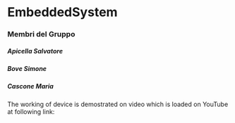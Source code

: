 # EmbeddedSystem
### Membri del Gruppo
##### Apicella Salvatore
##### Bove Simone
##### Cascone Maria

The working of device is demostrated on video which is loaded on YouTube at following link:

